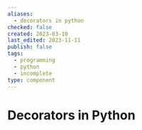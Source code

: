 ```yaml
---
aliases:
  - decorators in python
checked: false
created: 2023-03-10
last_edited: 2023-11-11
publish: false
tags:
  - programming
  - python
  - incomplete
type: component
---
```

# Decorators in Python
